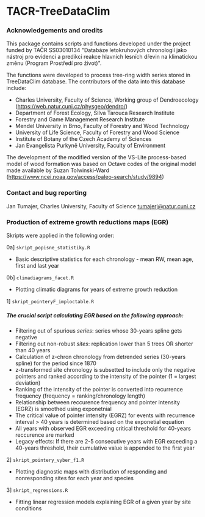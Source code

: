 # TACR-TreeDataClim

### Acknowledgements and credits
This package contains scripts and functions developed under the project funded by TAČR SS03010134 "Databáze letokruhových chronologií jako nástroj pro evidenci a predikci reakce hlavních lesních dřevin na klimatickou změnu (Program Prostředí pro život)". 

The functions were developed to process tree-ring width series stored in TreeDataClim database. The contributors of the data into this database include:
- Charles University, Faculty of Science, Working group of Dendroecology (https://web.natur.cuni.cz/physgeo/dendro/)
- Department of Forest Ecology, Silva Tarouca Research Institute
- Forestry and Game Management Research Institute
- Mendel University in Brno, Faculty of Forestry and Wood Technology
- University of Life Science, Faculty of Forestry and Wood Science
- Institute of Botany of the Czech Academy of Sciences
- Jan Evangelista Purkyně University, Faculty of Environment

The development of the modified version of the VS-Lite process-based model of wood formation was based on Octave codes of the original model made available by Suzan Tolwinski-Ward (https://www.ncei.noaa.gov/access/paleo-search/study/9894)

### Contact and bug reporting
Jan Tumajer, Charles University, Faculty of Science
tumajerj@natur.cuni.cz



### Production of extreme growth reductions maps (EGR)
Skripts were applied in the following order:

0a] `skript_popisne_statistiky.R`
- Basic descriptive statistics for each chronology - mean RW, mean age, first and last year


0b] `climadiagrams_facet.R`
- Plotting climatic diagrams for years of extreme growth reduction


1] `skript_pointeryF_imploctable.R`
##### The crucial script calculating EGR based on the following approach:
- Filtering out of spurious *series*: series whose 30-years spline gets negative
- Filtering out non-robust *sites*: replication lower than 5 trees OR shorter than 40 years
- Calculation of z-chron chronology from detrended series (30-years spline) for the period since 1870
- z-transformed site chronology is subsetted to include only the negative pointers and ranked according to the intensity of the pointer (1 = largest deviation)
- Ranking of the intensity of the pointer is converted into recurrence frequency (frequency = ranking/chronology length)
- Relationship between reccurence frequency and pointer intensity (EGRZ) is smoothed using exponetnial
- The critical value of pointer intensity (EGRZ) for events with recurrence interval > 40 years is determined based on the exponetial equation
- All years with observed EGR exceeding critical threshold for 40-years reccurence are marked
- Legacy effects: If there are 2-5 consecutive years with EGR exceeding a 40-years threshold, their cumulative value is appended to the first year 


2] `skript_pointery_vyber_f1.R`
- Plotting diagnostic maps with distribution of responding and nonresponding sites for each year and species


3] `skript_regressions.R`
- Fitting linear regression models explaining EGR of a given year by site conditions
